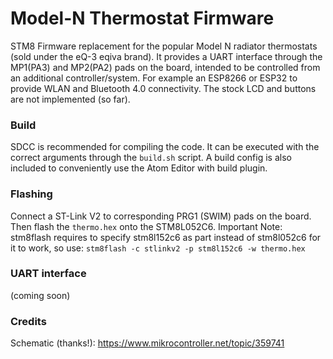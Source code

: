 # Model-N Thermostat Firmware
STM8 Firmware replacement for the popular Model N radiator thermostats (sold under the eQ-3 eqiva brand). It provides a UART interface through the MP1(PA3) and MP2(PA2) pads on the board, intended to be controlled from an additional controller/system. For example an ESP8266 or ESP32 to provide WLAN and Bluetooth 4.0 connectivity.
The stock LCD and buttons are not implemented (so far).

### Build
SDCC is recommended for compiling the code. It can be executed with the correct arguments through the `build.sh` script. A build config is also included to conveniently use the Atom Editor with build plugin.

### Flashing
Connect a ST-Link V2 to corresponding PRG1 (SWIM) pads on the board. Then flash the `thermo.hex` onto the STM8L052C6.
Important Note: stm8flash requires to specify stm8l152c6 as part instead of stm8l052c6 for it to work, so use: `stm8flash -c stlinkv2 -p stm8l152c6 -w thermo.hex`

### UART interface
(coming soon)

### Credits
Schematic (thanks!): https://www.mikrocontroller.net/topic/359741
